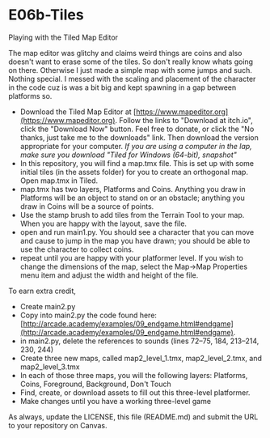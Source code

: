 # E06b-Tiles
Playing with the Tiled Map Editor

The map editor was glitchy and claims weird things are coins and also doesn't want to erase some of the tiles. So don't really know whats going on there. Otherwise I just made a simple map with some jumps and such. Nothing special. I messed with the scaling and placement of the character in the code cuz is was a bit big and kept spawning in a gap between platforms so. 




 * Download the Tiled Map Editor at [https://www.mapeditor.org](https://www.mapeditor.org). Follow the links to "Download at itch.io", click the "Download Now" button. Feel free to donate, or click the "No thanks, just take me to the downloads" link. Then download the version appropriate for your computer. *If you are using a computer in the lap, make sure you download "Tiled for Windows (64-bit), snapshot"*
 * In this repository, you will find a map.tmx file. This is set up with some initial tiles (in the assets folder) for you to create an orthogonal map. Open map.tmx in Tiled.
 * map.tmx has two layers, Platforms and Coins. Anything you draw in Platforms will be an object to stand on or an obstacle; anything you draw in Coins will be a source of points.
 * Use the stamp brush to add tiles from the Terrain Tool to your map. When you are happy with the layout, save the file.
 * open and run main1.py. You should see a character that you can move and cause to jump in the map you have drawn; you should be able to use the character to collect coins.
 * repeat until you are happy with your platformer level. If you wish to change the dimensions of the map, select the Map->Map Properties menu item and adjust the width and height of the file.

To earn extra credit,

 * Create main2.py
 * Copy into main2.py the code found here: [http://arcade.academy/examples/09_endgame.html#endgame](http://arcade.academy/examples/09_endgame.html#endgame).
 * in main2.py, delete the references to sounds (lines 72–75, 184, 213–214, 230, 244)
 * Create three new maps, called map2_level_1.tmx, map2_level_2.tmx, and map2_level_3.tmx
 * In each of those three maps, you will the following layers: Platforms, Coins, Foreground, Background, Don't Touch
 * Find, create, or download assets to fill out this three-level platformer. 
 * Make changes until you have a working three-level game

As always, update the LICENSE, this file (README.md) and submit the URL to your repository on Canvas.
